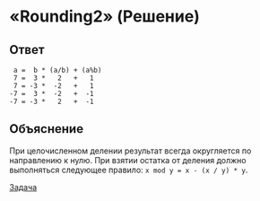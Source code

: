# «Rounding2» (Решение)

## Ответ

```
 a =  b * (a/b) + (a%b)
 7 =  3 *   2   +   1
 7 = -3 *  -2   +   1
-7 =  3 *  -2   +  -1
-7 = -3 *   2   +  -1
```

## Объяснение

При целочисленном делении результат всегда округляется по направлению к нулю.
При взятии остатка от деления должно выполняться следующее правило: `x mod y = x - (x / y) * y`.

[Задача](./Rounding2-P.md)
